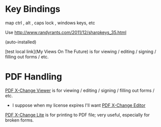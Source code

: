 Key Bindings
============

map ctrl , alt , caps lock , windows keys, etc

Use http://www.randyrants.com/2011/12/sharpkeys_35.html

(auto-installed)

[test local link](My Views On The Future) is for viewing / editing / signing / filling out forms / etc.

PDF Handling
============

[PDF X-Change Viewer](http://www.tracker-software.com/product/pdf-xchange-viewer) is for viewing / editing / signing / filling out forms / etc.
  - I suppose when my license expires I'll want [PDF X-Change Editor](http://www.tracker-software.com/product/pdf-xchange-editor)

[PDF X-Change Lite](http://www.tracker-software.com/product/pdf-xchange-lite) is for printing to PDF file; very useful, especially for broken forms.


